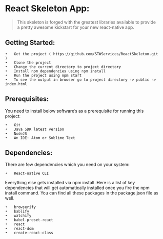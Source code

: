 # React Skeleton App:
>This skeleton is forged with the greatest libraries available to provide a pretty awesome kickstart for your new react-native app.
>
## Getting Started:
```
•	Get the project ( https://github.com/STWServices/ReactSkeleton.git ) 
•	Clone the project  
•	Change the current directory to project directory
•	Install npm dependencies using npm install
•	Run the project using npm start
•	To see the output in browser go to project directory -> public -> index.html
```
## Prerequisites:
You need to install below software’s as a prerequisite for running this project:
```
•	Git
•	Java SDK latest version
•	NodeJS
•	An IDE: Atom or Sublime Text
```
## Dependencies: 
There are few dependencies which you need on your system:
```
•	React-native CLI
```
Everything else gets installed via npm install .Here is a list of key dependencies that will get automatically installed once you fire the npm install command. You can find all these packages in the package.json file as well.
```
•	browserify
•	bablify
•	watchify
•	babel-preset-react
•	react
•	react-dom
•	create-react-class
```

